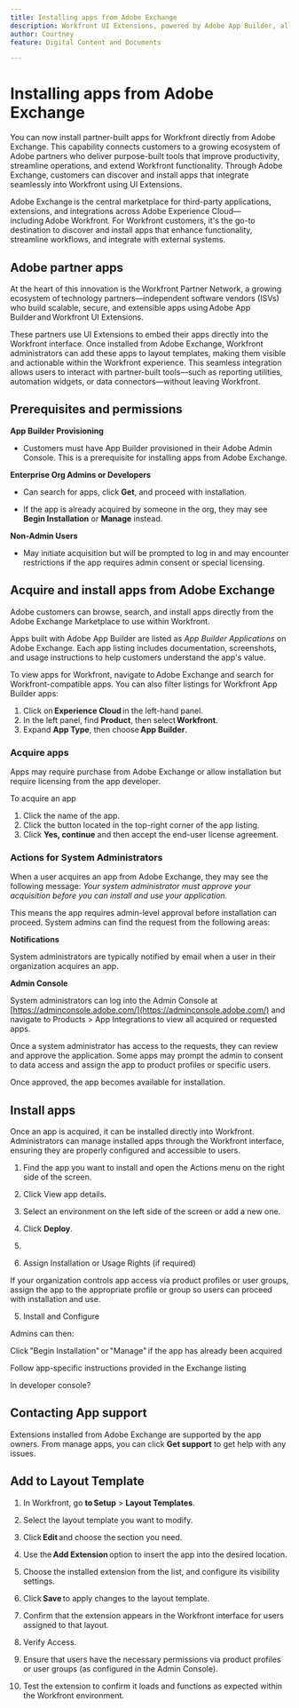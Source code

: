 ```yaml
---
title: Installing apps from Adobe Exchange
description: Workfront UI Extensions, powered by Adobe App Builder, allow customers and partners to create customized user experiences.
author: Courtney
feature: Digital Content and Documents

---
```


# Installing apps from Adobe Exchange

You can now install partner-built apps for Workfront directly from Adobe Exchange. This capability connects customers to a growing ecosystem of Adobe partners who deliver purpose-built tools that improve productivity, streamline operations, and extend Workfront functionality. Through Adobe Exchange, customers can discover and install apps that integrate seamlessly into Workfront using UI Extensions. 

Adobe Exchange is the central marketplace for third-party applications, extensions, and integrations across Adobe Experience Cloud—including Adobe Workfront. For Workfront customers, it's the go-to destination to discover and install apps that enhance functionality, streamline workflows, and integrate with external systems. 


## Adobe partner apps

At the heart of this innovation is the Workfront Partner Network, a growing ecosystem of technology partners—independent software vendors (ISVs) who build scalable, secure, and extensible apps using Adobe App Builder and Workfront UI Extensions. 

These partners use UI Extensions to embed their apps directly into the Workfront interface. Once installed from Adobe Exchange, Workfront administrators can add these apps to layout templates, making them visible and actionable within the Workfront experience. This seamless integration allows users to interact with partner-built tools—such as reporting utilities, automation widgets, or data connectors—without leaving Workfront. 

## Prerequisites and permissions

**App Builder Provisioning**

* Customers must have App Builder provisioned in their Adobe Admin Console. This is a prerequisite for installing apps from Adobe Exchange.

**Enterprise Org Admins or Developers**

* Can search for apps, click **Get**, and proceed with installation. 

* If the app is already acquired by someone in the org, they may see **Begin Installation** or **Manage** instead. 

**Non-Admin Users**

* May initiate acquisition but will be prompted to log in and may encounter restrictions if the app requires admin consent or special licensing.

## Acquire and install apps from Adobe Exchange

Adobe customers can browse, search, and install apps directly from the Adobe Exchange Marketplace to use within Workfront.  

Apps built with Adobe App Builder are listed as _App Builder Applications_ on Adobe Exchange. Each app listing includes documentation, screenshots, and usage instructions to help customers understand the app's value. 

To view apps for Workfront, navigate to Adobe Exchange and search for Workfront-compatible apps. You can also filter listings for Workfront App Builder apps: 

1. Click on **Experience Cloud** in the left-hand panel.
1. In the left panel, find **Product**, then select **Workfront**.
1. Expand **App Type**, then choose **App Builder**.

### Acquire apps

Apps may require purchase from Adobe Exchange or allow installation but require licensing from the app developer. 

To acquire an app

1. Click the name of the app.
1. Click the button located in the top-right corner of the app listing. 
1. Click **Yes, continue** and then accept the end-user license agreement.

### Actions for System Administrators 

When a user acquires an app from Adobe Exchange, they may see the following message: _Your system administrator must approve your acquisition before you can install and use your application._ 

This means the app requires admin-level approval before installation can proceed. System admins can find the request from the following areas:

**Notifications** 

System administrators are typically notified by email when a user in their organization acquires an app.

**Admin Console**

System administrators can log into the Admin Console at [https://adminconsole.adobe.com/](https://adminconsole.adobe.com/) and navigate to Products > App Integrations to view all acquired or requested apps. 

Once a system administrator has access to the requests, they can review and approve the application. Some apps may prompt the admin to consent to data access and assign the app to product profiles or specific users. 

Once approved, the app becomes available for installation. 

## Install apps

Once an app is acquired, it can be installed directly into Workfront. Administrators can manage installed apps through the Workfront interface, ensuring they are properly configured and accessible to users.

1. Find the app you want to install and open the Actions menu on the right side of the screen. 
1. Click View app details. 
1. Select an environment on the left side of the screen or add a new one. 
1. Click **Deploy**. 
1. 


4. Assign Installation or Usage Rights (if required) 

If your organization controls app access via product profiles or user groups, assign the app to the appropriate profile or group so users can proceed with installation and use. 

5. Install and Configure 

Admins can then: 

Click "Begin Installation" or "Manage" if the app has already been acquired 

Follow app-specific instructions provided in the Exchange listing 

In developer console? 

## Contacting App support 

Extensions installed from Adobe Exchange are supported by the app owners. From manage apps, you can click **Get support** to get help with any issues.

## Add to Layout Template 

1. In Workfront, go **to Setup** > **Layout Templates**. 

1. Select the layout template you want to modify.

1. Click **Edit** and choose the section you need.

1. Use the **Add Extension** option to insert the app into the desired location. 

1. Choose the installed extension from the list, and configure its visibility settings. 

1. Click **Save** to apply changes to the layout template.

1. Confirm that the extension appears in the Workfront interface for users assigned to that layout. 

1. Verify Access. 

1. Ensure that users have the necessary permissions via product profiles or user groups (as configured in the Admin Console). 

1. Test the extension to confirm it loads and functions as expected within the Workfront environment. 

 